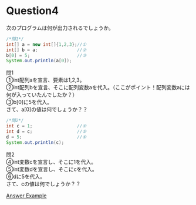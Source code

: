 # Question4

次のプログラムは何が出力されるでしょうか。

```java
/*問1*/
int[] a = new int[]{1,2,3};//①
int[] b = a;               //②  
b[0] = 5;                  //③
System.out.println(a[0]);
```

問1  
①int配列aを宣言、要素は1,2,3。  
②int配列bを宣言、そこに配列変数aを代入。（ここがポイント！配列変数aには何が入っていたんでしたか？）  
③b[0]に5を代入。  
さて、a[0]の値は何でしょうか？？  

```java
/*問2*/
int c = 1;                 //④
int d = c;                 //⑤
d = 5;                     //⑥
System.out.println(c);
```

問2  
④int変数cを宣言し、そこに1を代入。  
⑤int変数dを宣言し、そこにcを代入。  
⑥dに5を代入。  
さて、cの値は何でしょうか？？

[Answer Example](./04_answer.html)